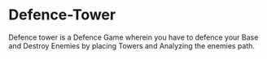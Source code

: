 # Defence-Tower
Defence tower is a Defence Game wherein you have to defence your Base and Destroy Enemies by placing Towers and Analyzing the enemies path.
